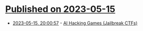 # [Published on 2023-05-15](index.md)

* [2023-05-15, 20:00:57](https://lobste.rs/s/ipyuwh/ai_hacking_games_jailbreak_ctfs) - [AI Hacking Games (Jailbreak CTFs)](https://securitycafe.ro/2023/05/15/ai-hacking-games-jailbreak-ctfs/)
